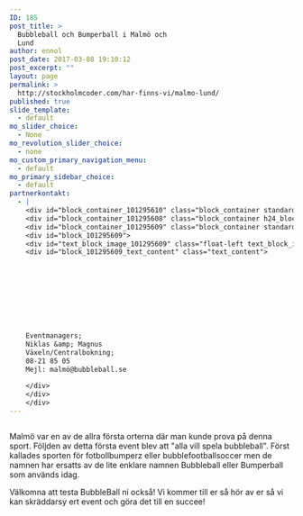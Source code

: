 ```yaml
---
ID: 185
post_title: >
  Bubbleball och Bumperball i Malmö och
  Lund
author: ennol
post_date: 2017-03-08 19:10:12
post_excerpt: ""
layout: page
permalink: >
  http://stockholmcoder.com/har-finns-vi/malmo-lund/
published: true
slide_template:
  - default
mo_slider_choice:
  - None
mo_revolution_slider_choice:
  - none
mo_custom_primary_navigation_menu:
  - default
mo_primary_sidebar_choice:
  - default
partnerkontakt:
  - |
    <div id="block_container_101295610" class="block_container standard_text_block text_block"></div>
    <div id="block_container_101295608" class="block_container h24_block_heading"></div>
    <div id="block_container_101295609" class="block_container standard_text_block text_block h24_containsImage h24_image-float-left">
    <div id="block_101295609">
    <div id="text_block_image_101295609" class="float-left text_block_image_div h24_normal_text"><img id="block_img_101295609" class="resizeable text_image" title="" src="http://dst15js82dk7j.cloudfront.net/183390/64654142-cr9v6.jpg" alt="" /></div>
    <div id="block_101295609_text_content" class="text_content">
    
    
    
    
    
    
    
    
    
    Eventmanagers;
    Niklas &amp; Magnus
    Växeln/Centralbokning;
    08-21 85 05
    Mejl: malmö@bubbleball.se
    
    </div>
    </div>
    </div>
---
```

<div id="text_block_image_101295607" class="float-left text_block_image_div h24_normal_text"><img id="block_img_101295607" class="resizeable text_image" title="" src="http://dst15js82dk7j.cloudfront.net/183390/64654141-ClVrB.jpg" alt="" /></div>
<div id="block_101295607_text_content" class="text_content">

Malmö var en av de allra första orterna där man kunde prova på denna sport. Följden av detta första event blev att "alla vill spela bubbleball". Först kallades sporten för fotbollbumperz eller bubblefootballsoccer men de namnen har ersatts av de lite enklare namnen Bubbleball eller Bumperball som används idag.

Välkomna att testa BubbleBall ni också!
Vi kommer till er så hör av er så vi kan skräddarsy ert event och göra det till en succee!

</div>